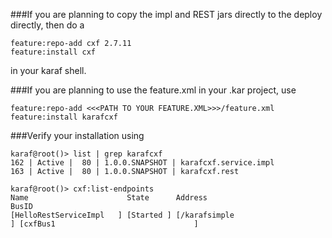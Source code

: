 ###If you are planning to copy the impl and REST jars directly to the deploy directly, then do a

```
feature:repo-add cxf 2.7.11
feature:install cxf

```

in your karaf shell.


###If you are planning to use the feature.xml in your .kar project, use

```
feature:repo-add <<<PATH TO YOUR FEATURE.XML>>>/feature.xml
feature:install karafcxf

```


###Verify your installation using

```
karaf@root()> list | grep karafcxf
162 | Active |  80 | 1.0.0.SNAPSHOT | karafcxf.service.impl
163 | Active |  80 | 1.0.0.SNAPSHOT | karafcxf.rest

karaf@root()> cxf:list-endpoints
Name                      State      Address                                                      BusID
[HelloRestServiceImpl   ] [Started ] [/karafsimple                                              ] [cxfBus1                               ]

```